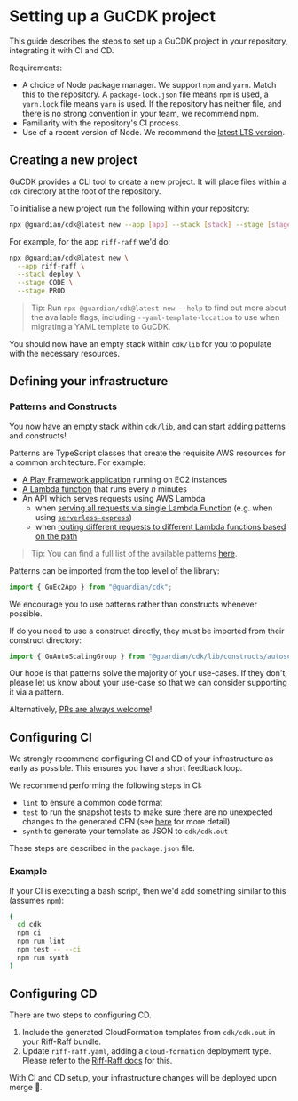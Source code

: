 # Setting up a GuCDK project
This guide describes the steps to set up a GuCDK project in your repository, integrating it with CI and CD.

Requirements:
  - A choice of Node package manager. We support `npm` and `yarn`.
    Match this to the repository. A `package-lock.json` file means `npm` is used, a `yarn.lock` file means `yarn` is used.
    If the repository has neither file, and there is no strong convention in your team, we recommend npm.
  - Familiarity with the repository's CI process.
  - Use of a recent version of Node. We recommend the [latest LTS version](https://nodejs.org/en/about/releases/).

## Creating a new project
GuCDK provides a CLI tool to create a new project.
It will place files within a `cdk` directory at the root of the repository.

To initialise a new project run the following within your repository:

```sh
npx @guardian/cdk@latest new --app [app] --stack [stack] --stage [stage] --package-manager [npm|yarn]
```

For example, for the app `riff-raff` we'd do:

```sh
npx @guardian/cdk@latest new \
  --app riff-raff \
  --stack deploy \
  --stage CODE \
  --stage PROD
```

> Tip: Run `npx @guardian/cdk@latest new --help` to find out more about the available flags,
including `--yaml-template-location` to use when migrating a YAML template to GuCDK.

You should now have an empty stack within `cdk/lib` for you to populate with the necessary resources.

## Defining your infrastructure

### Patterns and Constructs

You now have an empty stack within `cdk/lib`, and can start adding patterns and constructs!

Patterns are TypeScript classes that create the requisite AWS resources for a common architecture. For example:

* [A Play Framework application](https://guardian.github.io/cdk/classes/patterns.GuEc2App.html) running on EC2 instances
* [A Lambda function](https://guardian.github.io/cdk/classes/patterns.GuScheduledLambda.html) that runs every *n* minutes
* An API which serves requests using AWS Lambda
  * when [serving all requests via single Lambda Function](https://guardian.github.io/cdk/classes/patterns.GuApiLambda.html)
(e.g. when using [`serverless-express`](https://github.com/vendia/serverless-express))
  * when [routing different requests to different Lambda functions based on the path](https://guardian.github.io/cdk/classes/patterns.GuApiGatewayWithLambdaByPath.html)

> Tip: You can find a full list of the available patterns [here](https://guardian.github.io/cdk/modules/patterns.html).

Patterns can be imported from the top level of the library:

```typescript
import { GuEc2App } from "@guardian/cdk";
```

We encourage you to use patterns rather than constructs whenever possible.

If do you need to use a construct directly, they must be imported from their construct directory:

```typescript
import { GuAutoScalingGroup } from "@guardian/cdk/lib/constructs/autoscaling";
```

Our hope is that patterns solve the majority of your use-cases. If they don't,
please let us know about your use-case so that we can consider supporting it via
a pattern.

Alternatively, [PRs are always welcome](./contributing.md)!

## Configuring CI
We strongly recommend configuring CI and CD of your infrastructure as early as possible.
This ensures you have a short feedback loop.

We recommend performing the following steps in CI:
  - `lint` to ensure a common code format
  - `test` to run the snapshot tests to make sure there are no unexpected changes to the generated CFN (see [here](best-practices.md) for more detail)
  - `synth` to generate your template as JSON to `cdk/cdk.out`

These steps are described in the `package.json` file.

### Example
If your CI is executing a bash script, then we'd add something similar to this (assumes `npm`):

```sh
(
  cd cdk
  npm ci
  npm run lint
  npm test -- --ci
  npm run synth
)
```

## Configuring CD
There are two steps to configuring CD.

1. Include the generated CloudFormation templates from `cdk/cdk.out` in your Riff-Raff bundle.
2. Update `riff-raff.yaml`, adding a `cloud-formation` deployment type. Please refer to the [Riff-Raff docs](https://riffraff.gutools.co.uk/docs/magenta-lib/types#cloudformation) for this.

With CI and CD setup, your infrastructure changes will be deployed upon merge 🎉.
